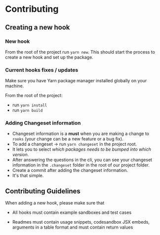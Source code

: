 # Contributing

## Creating a new hook

### New hook

From the root of the project run `yarn new`. This should start the process to create a new hook and set up the package.

### Current hooks fixes / updates

Make sure you have Yarn package manager installed globally on your machine.

From the root of the project:

- run `yarn install`
- run `yarn build`

### Adding Changeset information

- Changeset information is a **must** when you are making a change to `rooks` (your change can be a new feature or a bug fix).
- To add a changeset -> run `yarn changeset` in the project root.
- It lets you to select _which packages needs to be bumped into which version_.
- After answering the questions in the cli, you can see your changeset information in the `.changeset` folder in the root of our project folder.
- Create a commit after adding the changeset information.
- It's that simple.

## Contributing Guidelines

When adding a new hook, please make sure that

- All hooks must contain example sandboxes and test cases

- Readmes must contain usage snippets, codesandbox JSX embeds, arguments in a table format and must contain return values

